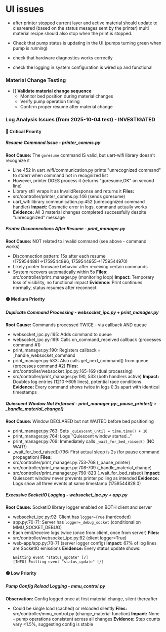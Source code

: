 
# UI issues
- after printer stopped current layer and active material should update to cleareared (based on the status mesages sent by the printer) multi material recipe should also stop when the print is stopped.

- Check that pump status is updating in the UI (pumps turning green when pump is running)

- check that hardware diagnostics works correctly

- check the logging in system configuration is wired up and functional





### Material Change Testing
- [] **Validate material change sequence**
  - Monitor bed position during material changes
  - Verify pump operation timing
  - Confirm proper resume after material change

### Log Analysis Issues (from 2025-10-04 test) - INVESTIGATED

#### 🔴 Critical Priority

##### **Resume Command Issue** - printer_comms.py
**Root Cause:** The `goresume` command IS valid, but uart-wifi library doesn't recognize it
- Line 452 in uart_wifi/communication.py prints "unrecognized command" to stderr when command not in recognized list
- However, printer DOES process it (returns "goresume,OK" on second line)
- Library still wraps it as InvalidResponse and returns it
**Files:**
- src/controller/printer_comms.py:146 (sends goresume)
- uart_wifi library communication.py:452 (unrecognized command handler)
**Impact:** Cosmetic error in logs, command actually works
**Evidence:** All 3 material changes completed successfully despite "unrecognized" message

##### **Printer Disconnections After Resume** - print_manager.py
**Root Cause:** NOT related to invalid command (see above - command works)
- Disconnection pattern: 15s after each resume (1759544881→1759544896, 1759544955→1759544970)
- Likely printer firmware behavior after receiving certain commands
- System recovers automatically within 5s
**Files:** src/controller/print_manager.py (monitoring loop)
**Impact:** Temporary loss of visibility, no functional impact
**Evidence:** Print continues normally, status resumes after reconnect

#### 🟡 Medium Priority

##### **Duplicate Command Processing** - websocket_ipc.py + print_manager.py
**Root Cause:** Commands processed TWICE - via callback AND queue
- websocket_ipc.py:165: Adds command to queue
- websocket_ipc.py:169: Calls on_command_received callback (processes command #1)
- print_manager.py:190: Registers callback = _handle_websocket_command
- print_manager.py:533: Also calls get_next_command() from queue (processes command #2)
**Files:**
- src/controller/websocket_ipc.py:165-169 (dual processing)
- src/controller/print_manager.py:190, 533 (both handlers active)
**Impact:** Doubles log entries (1210→605 lines), potential race conditions
**Evidence:** Every command shows twice in logs 0.3s apart with identical timestamps

##### **Quiescent Window Not Enforced** - print_manager.py:_pause_printer() + _handle_material_change()
**Root Cause:** Window DECLARED but not WAITED before bed positioning
- print_manager.py:763: Sets `_quiescent_until = time.time() + 10`
- print_manager.py:764: Logs "Quiescent window started..."
- print_manager.py:709: Immediately calls `_wait_for_bed_raised()` (NO WAIT!)
- _wait_for_bed_raised():796: First actual sleep is 2s (for pause command propagation)
**Files:**
- src/controller/print_manager.py:753-768 (_pause_printer)
- src/controller/print_manager.py:708-709 (_handle_material_change)
- src/controller/print_manager.py:790-823 (_wait_for_bed_raised)
**Impact:** Quiescent window never prevents printer polling as intended
**Evidence:** Logs show all three events at same timestamp (1759544828.0)

##### **Excessive SocketIO Logging** - websocket_ipc.py + app.py
**Root Cause:** SocketIO library logger enabled on BOTH client and server
- websocket_ipc.py:92: Client has `logger=True` (hardcoded)
- app.py:70-71: Server has `logger=_debug_socket` (conditional on MMU_SOCKET_DEBUG)
- Each emit/receive logs twice (once from client, once from server)
**Files:**
- src/controller/websocket_ipc.py:92 (client logger=True)
- web-app/app.py:70-71 (server logger config)
**Impact:** 67% of log lines are SocketIO emissions
**Evidence:** Every status update shows:
  ```
  Emitting event "status_update" [/]
  [INFO] Emitting event "status_update" [/]
  ```

#### 🟢 Low Priority

##### **Pump Config Reload Logging** - mmu_control.py
**Observation:** Config logged once at first material change, silent thereafter
- Could be single load (cached) or reloaded silently
**Files:** src/controller/mmu_control.py (change_material function)
**Impact:** None - pump operations consistent across all changes
**Evidence:** Step counts vary <1.5%, suggesting config is stable

